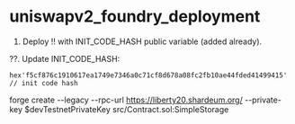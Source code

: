 # uniswapv2_foundry_deployment

1. Deploy !! with INIT_CODE_HASH public variable (added already).

??. Update INIT_CODE_HASH:

```solidity
hex'f5cf876c1910617ea1749e7346a0c71cf8d678a08fc2fb10ae44fded41499415' // init code hash
```

forge create --legacy --rpc-url https://liberty20.shardeum.org/ --private-key $devTestnetPrivateKey src/Contract.sol:SimpleStorage